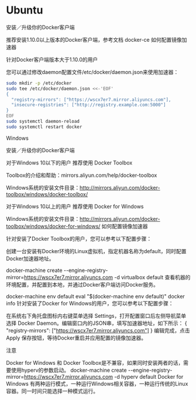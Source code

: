 # Ubuntu
安装／升级你的Docker客户端

推荐安装1.10.0以上版本的Docker客户端，参考文档 docker-ce
如何配置镜像加速器

针对Docker客户端版本大于1.10.0的用户

您可以通过修改daemon配置文件/etc/docker/daemon.json来使用加速器：
``` bash
sudo mkdir -p /etc/docker
sudo tee /etc/docker/daemon.json <<-'EOF'
{
  "registry-mirrors": ["https://wscx7er7.mirror.aliyuncs.com"],
  "insecure-registries": ["http://registry.example.com:5000"]
}
EOF
sudo systemctl daemon-reload
sudo systemctl restart docker
```

Windows

安装／升级你的Docker客户端

对于Windows 10以下的用户 推荐使用 Docker Toolbox

Toolbox的介绍和帮助：mirrors.aliyun.com/help/docker-toolbox

Windows系统的安装文件目录：http://mirrors.aliyun.com/docker-toolbox/windows/docker-toolbox/

对于Windows 10以上的用户 推荐使用 Docker for Windows

Windows系统的安装文件目录：http://mirrors.aliyun.com/docker-toolbox/windows/docker-for-windows/
如何配置镜像加速器

针对安装了Docker Toolbox的用户，您可以参考以下配置步骤：

创建一台安装有Docker环境的Linux虚拟机，指定机器名称为default，同时配置Docker加速器地址。

docker-machine create --engine-registry-mirror=https://wscx7er7.mirror.aliyuncs.com -d virtualbox default
查看机器的环境配置，并配置到本地，并通过Docker客户端访问Docker服务。

docker-machine env default
eval "$(docker-machine env default)"
docker info
针对安装了Docker for Windows的用户，您可以参考以下配置步骤：

在系统右下角托盘图标内右键菜单选择 Settings，打开配置窗口后左侧导航菜单选择 Docker Daemon。编辑窗口内的JSON串，填写加速器地址，如下所示：
{
  "registry-mirrors": ["https://wscx7er7.mirror.aliyuncs.com"]
}
编辑完成，点击 Apply 保存按钮，等待Docker重启并应用配置的镜像加速器。

注意

Docker for Windows 和 Docker Toolbox是不兼容，如果同时安装两者的话，需要使用hyperv的参数启动。
docker-machine create --engine-registry-mirror=https://wscx7er7.mirror.aliyuncs.com -d hyperv default
Docker for Windows 有两种运行模式，一种运行Windows相关容器，一种运行传统的Linux容器。同一时间只能选择一种模式运行。
